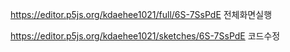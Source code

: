 https://editor.p5js.org/kdaehee1021/full/6S-7SsPdE
전체화면실행

https://editor.p5js.org/kdaehee1021/sketches/6S-7SsPdE
코드수정
